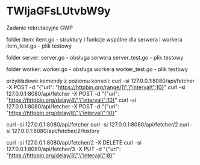 # TWljaGFsLUtvbW9y
Zadanie rekrutacyjne GWP

folder item:
item.go - struktury i funkcje wspólne dla serwera i workera
item_test.go - plik testowy

folder server:
server.go - obsługa serwera
server_test.go - plik testowy

folder worker:
worker.go - obsługa workera
worker_test.go - plik testowy

przykładowe komendy z poziomu konsoli:
curl -si 127.0.0.1:8080/api/fetcher -X POST -d "{\"url\": \"https://httpbin.org/range/1\",\"interval\":10}"
curl -si 127.0.0.1:8080/api/fetcher -X POST -d "{\"url\": \"https://httpbin.org/delay/4\",\"interval\":10}"
curl -si 127.0.0.1:8080/api/fetcher -X POST -d "{\"url\": \"https://httpbin.org/delay/8\",\"interval\":10}"

curl -si 127.0.0.1:8080/api/fetcher
curl -si 127.0.0.1:8080/api/fetcher/2
curl -si 127.0.0.1:8080/api/fetcher/2/history

curl -si 127.0.0.1:8080/api/fetcher/2 -X DELETE
curl -si 127.0.0.1:8080/api/fetcher/3 -X PUT -d "{\"url\": \"https://httpbin.org/delay/3\",\"interval\":8}"




